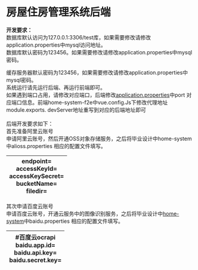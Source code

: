 # 房屋住房管理系统后端
**开发要求：**<br />数据库默认访问为127.0.0.1:3306/test库，如果需要修改请修改application.properties中mysql访问地址。<br />数据库默认密码为123456。如果需要修改请修改application.properties中mysql密码。

缓存服务器默认密码为123456，如果需要修改请修改application.properties中mysql密码。<br />系统运行请先运行后端、再运行前端即可。<br />如果遇到端口占用，请修改对应端口，后端修改[]()[application.properties]()中port 对应端口信息。前端home-system-f2e中vue.config.Js下修改代理地址module.exports. devServer地址重写到对应的后端地址即可<br /> <br />后端开发要求如下：<br />首先准备阿里云账号<br />申请阿里云账号，然后开通OSS对象存储服务，之后将毕业设计中home-system中alioss.properties 相应的配置文件填写。

| endpoint=<br />accessKeyId=<br />accessKeySecret=<br />bucketName=<br />filedir= |
| --- |

其次申请百度云账号<br />申请百度云账号，开通云服务中的图像识别服务，之后将毕业设计中[]()[home-system]()中baidu.properties 相应的配置文件填写。

| #百度云ocrapi<br />baidu.app.id=<br />baidu.api.key=<br />baidu.secret.key= |
| --- |

